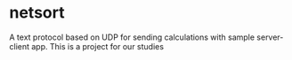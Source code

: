# netsort
A text protocol based on UDP for sending calculations with sample server-client app. This is a project for our studies
